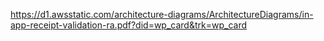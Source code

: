 https://d1.awsstatic.com/architecture-diagrams/ArchitectureDiagrams/in-app-receipt-validation-ra.pdf?did=wp_card&trk=wp_card